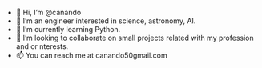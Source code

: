 - 👋 Hi, I’m @canando
- 👀 I’m an engineer interested in science, astronomy, AI.
- 🌱 I’m currently learning Python.
- 💞️ I’m looking to collaborate on small projects related with my profession and or nterests.
- 📫 You can reach me at canando50gmail.com

<!---
canando/canando is a ✨ special ✨ repository because its `README.md` (this file) appears on your GitHub profile.
You can click the Preview link to take a look at your changes.
--->

